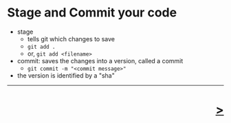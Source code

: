 # Stage and Commit your code

- stage
  - tells git which changes to save
  - `git add .`
  - or, `git add <filename>`
- commit: saves the changes into a version, called a commit
  - `git commit -m "<commit message>"`
- the version is identified by a "sha"

---

<h1 style='text-align: right;'> <a href="./11.md">></a> </h1>
